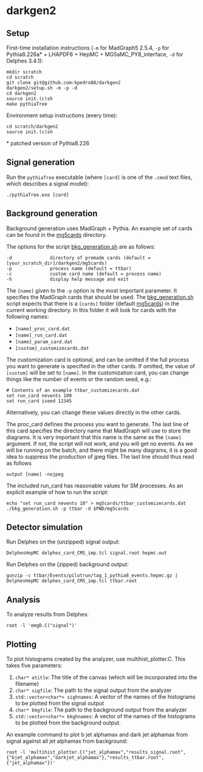 # darkgen2

## Setup

First-time installation instructions (`-m` for MadGraph5 2.5.4, `-p` for Pythia8.226a\* + LHAPDF6 + HepMC + MG5aMC_PY8_interface, `-d` for Delphes 3.4.1):
```
mkdir scratch
cd scratch
git clone git@github.com:kpedro88/darkgen2
darkgen2/setup.sh -m -p -d
cd darkgen2
source init.(c)sh
make pythiaTree
```

Environment setup instructions (every time):
```
cd scratch/darkgen2
source init.(c)sh
```

\* patched version of Pythia8.226

## Signal generation

Run the `pythiaTree` executable (where `[card]` is one of the `.cmnd` text files, which describes a signal model):
```
./pythiaTree.exe [card]
```

## Background generation

Background generation uses MadGraph + Pythia. An example set of cards can be found in the [mg5cards](./mg5cards) directory.

The options for the script [bkg_generation.sh](./bkg_generation.sh) are as follows:
```
-d              directory of premade cards (default = [your_scratch_dir]/darkgen2/mg5cards)
-p              process name (default = ttbar)
-c              custom card name (default = process name)
-h              display help message and exit
```

The `[name]` given to the `-p` option is the most important parameter. It specifies the MadGraph cards that should be 
used. The [bkg_generation.sh](./bkg_generation.sh) script expects that there is a `[cards]` folder (default [mg5cards](./mg5cards)) in the 
current working directory. In this folder it will look for cards with the following names:

- `[name]_proc_card.dat`
- `[name]_run_card.dat`
- `[name]_param_card.dat`
- `[custom]_customizecards.dat`

The customization card is optional, and can be omitted if the full process you want to generate is specified in 
the other cards. If omitted, the value of `[custom]` will be set to `[name]`. In the customization card, you can
change things like the number of events or the random seed, e.g.:
```
# Contents of an example ttbar_customizecards.dat
set run_card nevents 100
set run_card iseed 12345
```
Alternatively, you can change these values directly in the other cards.

The proc_card defines the process you want to generate. The last line of this card 
specifies the directory name that MadGraph will use to store the diagrams. It is very
important that this name is the same as the `[name]` argument. If not, the script will
not work, and you will get no events. As we will be running on the batch, and there might
be many diagrams, it is a good idea to suppress the production of jpeg files. 
The last line should thus read as follows
```
output [name] -nojpeg
```

The included run_card has reasonable values for SM processes. As an explicit example of how to run the script:
```
echo "set run_card nevents 10" > mg5cards/ttbar_customizecards.dat
./bkg_generation.sh -p ttbar -d $PWD/mg5cards
```

## Detector simulation

Run Delphes on the (unzipped) signal output:
```
DelphesHepMC delphes_card_CMS_imp.tcl signal.root hepmc.out
```

Run Delphes on the (zipped) background output:
```
gunzip -c ttbar/Events/pilotrun/tag_1_pythia8_events.hepmc.gz | DelphesHepMC delphes_card_CMS_imp.tcl ttbar.root
```

## Analysis

To analyze results from Delphes:
```
root -l 'emgD.C("signal")'
```

## Plotting

To plot histograms created by the analyzer, use multihist_plotter.C. This takes
five parameters: 
1. ```char* atitle```: The title of the canvas (which will be incorporated into the filename)
2. ```char* sigfile```: The path to the signal output from the analyzer 
3. ```std::vector<char*> sighnames```: A vector of the names of the histograms to be plotted from the signal output 
4. ```char* bkgfile```: The path to the background output from the analyzer
5. ```std::vector<char*> bkghnames```: A vector of the names of the histograms to be plotted from
the background output.

An example command to plot b jet alphamax and dark jet alphamax from signal against
all jet alphamax from background:
```
root -l 'multihist_plotter.C("jet_alphamax","results_signal.root",{"bjet_alphamax","darkjet_alphamax"},"results_ttbar.root",{"jet_alphamax"})'
```
